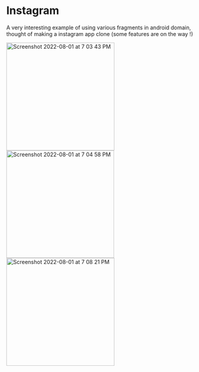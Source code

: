 # Instagram
A very interesting example of using various fragments in android domain, thought of making a instagram app clone (some features are on the way !)


<img width="283" alt="Screenshot 2022-08-01 at 7 03 43 PM" src="https://user-images.githubusercontent.com/75720589/182160802-3cbf110b-67b0-4cf3-ab67-4ebf2a558862.png">

<img width="282" alt="Screenshot 2022-08-01 at 7 04 58 PM" src="https://user-images.githubusercontent.com/75720589/182160709-cb4c4a7c-e7b2-4278-a9ea-a33f06707373.png">

<img width="283" alt="Screenshot 2022-08-01 at 7 08 21 PM" src="https://user-images.githubusercontent.com/75720589/182160725-43974eb6-eb91-4b5e-85bd-a6de6375ecfc.png">



